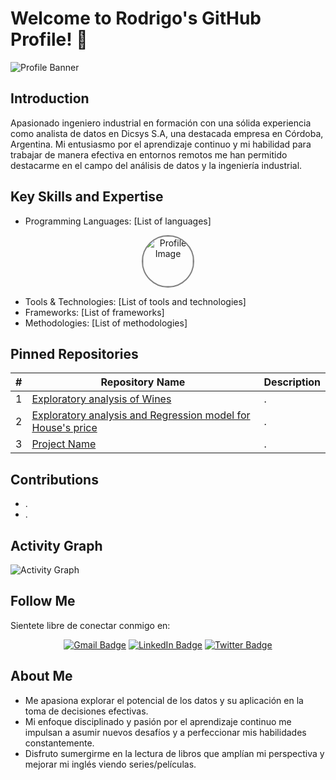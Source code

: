 # Welcome to Rodrigo's GitHub Profile! 👋

![Profile Banner](link_to_profile_banner_image)

## Introduction
Apasionado ingeniero industrial en formación con una sólida experiencia como analista de datos en Dicsys S.A, una destacada empresa en Córdoba, Argentina. Mi entusiasmo por el aprendizaje continuo y mi habilidad para trabajar de manera efectiva en entornos remotos me han permitido destacarme en el campo del análisis de datos y la ingeniería industrial.


## Key Skills and Expertise
- Programming Languages: [List of languages]
<div id="badges" align="center">
  <img src="https://avatars.githubusercontent.com/u/1525981?s=280&v=4" alt="Profile Image" style="width: 80px; height: 80px; border-radius: 70%; border: 2px solid gray;"/>
</div>

- Tools & Technologies: [List of tools and technologies]
- Frameworks: [List of frameworks]
- Methodologies: [List of methodologies]

## Pinned Repositories

| #   | Repository Name                | Description                                     |
| --- | ------------------------------ | ----------------------------------------------- |
| 1   | [Exploratory analysis of Wines](https://github.com/RodriNico2206/Data-science-s-projects/blob/master/WineQT_analysis.ipynb) | .               |
| 2   | [Exploratory analysis and Regression model for House's price](https://github.com/RodriNico2206/Data-science-s-projects/blob/master/Houses_price_analysis.ipynb) | .               |
| 3   | [Project Name](link_to_repo3) | .               |

## Contributions
- .
- .

## Activity Graph
![Activity Graph](link_to_activity_graph_image)

## Follow Me
Sientete libre de conectar conmigo en:
<div id="badges" align="center">
  <a href="mailto:rodrigo.n.ayala18@gmail.com"><img src="https://img.shields.io/badge/Gmail-D14836?style=for-the-badge&logo=gmail&logoColor=white" alt="Gmail Badge"/></a>  
  <a href="https://www.linkedin.com/in/arodrigonicolas/"><img src="https://img.shields.io/badge/LinkedIn-blue?style=for-the-badge&logo=linkedin&logoColor=white" alt="LinkedIn Badge"/></a>
  <a href="link_to_twitter_profile"><img src="https://img.shields.io/badge/Twitter-blue?style=for-the-badge&logo=twitter&logoColor=white" alt="Twitter Badge"/></a>
</div>


## About Me

- Me apasiona explorar el potencial de los datos y su aplicación en la toma de decisiones efectivas.
- Mi enfoque disciplinado y pasión por el aprendizaje continuo me impulsan a asumir nuevos desafíos y a perfeccionar mis habilidades constantemente.
- Disfruto sumergirme en la lectura de libros que amplían mi perspectiva y mejorar mi inglés viendo series/películas.
